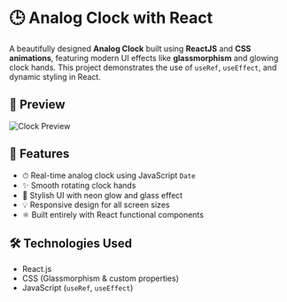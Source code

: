 # 🕒 Analog Clock with React

A beautifully designed **Analog Clock** built using **ReactJS** and **CSS animations**, featuring modern UI effects like **glassmorphism** and glowing clock hands. This project demonstrates the use of `useRef`, `useEffect`, and dynamic styling in React.

## 📸 Preview

![Clock Preview](./preview.png)

## 🔧 Features

- ⏱ Real-time analog clock using JavaScript `Date`
- ✨ Smooth rotating clock hands
- 🌈 Stylish UI with neon glow and glass effect
- 💡 Responsive design for all screen sizes
- ⚛️ Built entirely with React functional components

## 🛠 Technologies Used

- React.js
- CSS (Glassmorphism & custom properties)
- JavaScript (`useRef`, `useEffect`)




